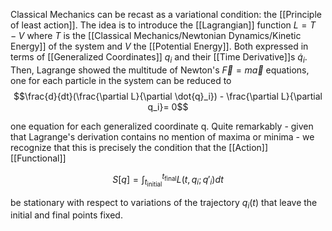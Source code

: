 Classical Mechanics can be recast as a variational condition: the [[Principle of least action]]. The idea is to introduce the [[Lagrangian]] function $L= T - V$ where $T$ is the [[Classical Mechanics/Newtonian Dynamics/Kinetic Energy]] of the system and $V$ the [[Potential Energy]]. Both expressed in terms of [[Generalized Coordinates]] $q_i$ and their [[Time Derivative]]s $\dot{q}_i$. Then, Lagrange showed the multitude of Newton's $\vec{F}=m\vec{a}$ equations, one for each particle in the system can be reduced to
$$\frac{d}{dt}(\frac{\partial L}{\partial \dot{q}_i}) - \frac{\partial L}{\partial q_i}= 0$$

one equation for each generalized coordinate q. Quite remarkably - given that Lagrange's derivation contains no mention of maxima or minima - we recognize that this is precisely the condition that the [[Action]] [[Functional]] 

$$S[q] = \int^{t_{\text{final}}}_{t_{\text{initial}}} L(t,q_i;q'_i)dt$$

be stationary with respect to variations of the trajectory $q_i(t)$ that leave the initial and final points fixed. 